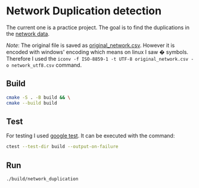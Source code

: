 # Network Duplication detection

The current one is a practice project. The goal is to find the duplications in the [network data](./data/network_utf8.csv).

_Note_: The original file is saved as [original_network.csv](./data/original_network.csv). However it is encoded with windows' encoding which means on linux I saw � symbols. \
Therefore I used the `iconv -f ISO-8859-1 -t UTF-8 original_network.csv -o network_utf8.csv` command.

## Build

```bash
cmake -S . -B build && \
cmake --build build
```

## Test

For testing I used [google test](https://google.github.io/googletest/). It can be executed with the command:

```bash
ctest --test-dir build --output-on-failure
```

## Run

```bash
./build/network_duplication
```
